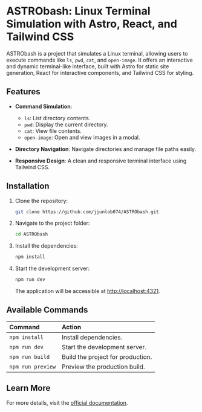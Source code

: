 # ASTRObash: Linux Terminal Simulation with Astro, React, and Tailwind CSS

ASTRObash is a project that simulates a Linux terminal, allowing users to execute commands like `ls`, `pwd`, `cat`, and `open-image`. It offers an interactive and dynamic terminal-like interface, built with Astro for static site generation, React for interactive components, and Tailwind CSS for styling.

## Features

- **Command Simulation**:
  - `ls`: List directory contents.
  - `pwd`: Display the current directory.
  - `cat`: View file contents.
  - `open-image`: Open and view images in a modal.

- **Directory Navigation**: Navigate directories and manage file paths easily.

- **Responsive Design**: A clean and responsive terminal interface using Tailwind CSS.

## Installation

1. Clone the repository:
    ```sh
    git clone https://github.com/jjunlob074/ASTRObash.git
    ```

2. Navigate to the project folder:
    ```sh
    cd ASTRObash
    ```

3. Install the dependencies:
    ```sh
    npm install
    ```

4. Start the development server:
    ```sh
    npm run dev
    ```

    The application will be accessible at [http://localhost:4321](http://localhost:4321).

## Available Commands

| Command                 | Action                                      |
| :---------------------- | :------------------------------------------ |
| `npm install`           | Install dependencies.                       |
| `npm run dev`           | Start the development server.              |
| `npm run build`         | Build the project for production.          |
| `npm run preview`       | Preview the production build.              |

## Learn More

For more details, visit the [official documentation](https://docs.astro.build).
